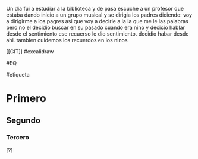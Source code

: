Un dia fui a estudiar a la biblioteca y de pasa escuche a un profesor que estaba dando inicio a un grupo musical y se dirigia los padres diciendo: voy a dirigirme a los pagres asi que voy a decirle a la Ia que me le las palabras pero no el decidio buscar en su pasado cuando era nino y decicio hablar desde el sentimiento ese recuerso le dio sentimiento. decidio habar desde ahi. tambien cuidemos los recuerdos en los ninos 

[[GIT]]
#excalidraw 

#EQ

#etiqueta

# Primero
## Segundo
### Tercero

[?]



